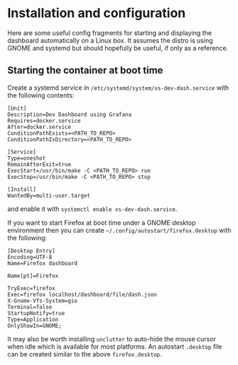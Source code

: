 # Installation and configuration

Here are some useful config fragments for starting and displaying the dashboard
automatically on a Linux box. It assumes the distro is using GNOME and systemd
but should hopefully be useful, if only as a reference.

## Starting the container at boot time

Create a systemd service in `/etc/systemd/system/xs-dev-dash.service` with the
following contents:

```systemd
[Unit]
Description=Dev Dashboard using Grafana
Requires=docker.service
After=docker.service
ConditionPathExists=<PATH_TO_REPO>
ConditionPathIsDirectory=<PATH_TO_REPO>

[Service]
Type=oneshot
RemainAfterExit=true
ExecStart=/usr/bin/make -C <PATH_TO_REPO> run
ExecStop=/usr/bin/make -C <PATH_TO_REPO> stop

[Install]
WantedBy=multi-user.target
```

and enable it with `systemctl enable xs-dev-dash.service`.

If you want to start Firefox at boot time under a GNOME desktop environment
then you can create `~/.config/autostart/firefox.desktop` with the following:

```
[Desktop Entry]
Encoding=UTF-8
Name=Firefox dashboard

Name[pt]=Firefox

TryExec=firefox
Exec=firefox localhost/dashboard/file/dash.json
X-Gnome-Vfs-System=gio
Terminal=false
StartupNotify=true
Type=Application
OnlyShowIn=GNOME;
```

It may also be worth installing `unclutter` to auto-hide the mouse cursor when
idle which is available for most platforms. An autostart `.desktop` file can be
created similar to the above `firefox.desktop`.
